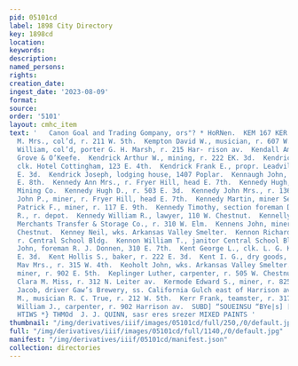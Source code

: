 ```yaml
---
pid: 05101cd
label: 1898 City Directory
key: 1898cd
location: 
keywords: 
description: 
named_persons: 
rights: 
creation_date: 
ingest_date: '2023-08-09'
format: 
source: 
order: '5101'
layout: cmhc_item
text: '   Canon Goal and Trading Gompany, ors"? * HoRNen.  KEM 167 KER  Kempton Anna
  M. Mrs., col’d, r. 211 W. 5th.  Kempton David W., musician, r. 607 W. Chestnut.  Kempton
  William, col’d, porter G. H. Marsh, r. 215 Har- rison av.  Kendall Amos, painter
  Grove & O’Keefe.  Kendrick Arthur W., mining, r. 222 EK. 3d.  Kendrick Edward P.,
  clk. Hotel Cottingham, 123 E. 4th.  Kendrick Frank E., propr. Leadville House, 222-224
  E. 3d.  Kendrick Joseph, lodging house, 1407 Poplar.  Kennaugh John, miner, r. 825
  E. 8th.  Kennedy Ann Mrs., r. Fryer Hill, head E. 7th.  Kennedy Hugh, miner Ibex
  Mining Co.  Kennedy Hugh D., r. 503 E. 3d.  Kennedy John Mrs., r. 136 W. 4th.  Kennedy
  John P., miner, r. Fryer Hill, head E. 7th.  Kennedy Martin, miner Sedalia Mine.  Kennedy
  Patrick F., miner, r. 117 E. 9th.  Kennedy Timothy, section foreman D. & R. G. R.
  R., r. depot.  Kennedy William R., lawyer, 110 W. Chestnut.  Kennelly William, teamster
  Merchants Transfer & Storage Co., r. 310 W. Elm.  Kennens John, miner, r. 134 E.
  Chestnut.  Kenney Neil, wks. Arkansas Valley Smelter.  Kennon Richard B., bookbinder,
  r. Central School Bldg.  Kennon William T., janitor Central School Bldg.  Kenoche
  John, foreman R. J. Donnen, 310 E. 7th.  Kent George L., clk. L. G. Kent, r. 200
  E. 3d.  Kent Hollis S., baker, r. 222 E. 3d.  Kent I. G., dry goods, 200 E. 3d.  Kent
  Mav Mrs., r. 315 W. 4th.  Keoholt John, wks. Arkansas Valley Smelter.  Keough Ambrose,
  miner, r. 902 E. 5th.  Keplinger Luther, carpenter, r. 505 W. Chestnut.  Kerbach
  Clara M. Miss, r. 312 N. Leiter av.  Kermode Edward S., miner, r. 825 E. 8th.  Kern
  Jacob, driver Gaw’s Brewery, ss. California Gulch east of Harrison av.  Kern John
  M., musician R. C. True, r. 212 W. 5th.  Kerr Frank, teamster, r. 317 W. 2d.  Kerr
  William J., carpenter, r. 902 Harrison av.  SUBD] “SOUEINSU “BYe|s] [Roy 4” sos
  HTIWS *} THMOd  J. J. QUINN, sasr eres srezer MIXED PAINTS '
thumbnail: "/img/derivatives/iiif/images/05101cd/full/250,/0/default.jpg"
full: "/img/derivatives/iiif/images/05101cd/full/1140,/0/default.jpg"
manifest: "/img/derivatives/iiif/05101cd/manifest.json"
collection: directories
---
```

